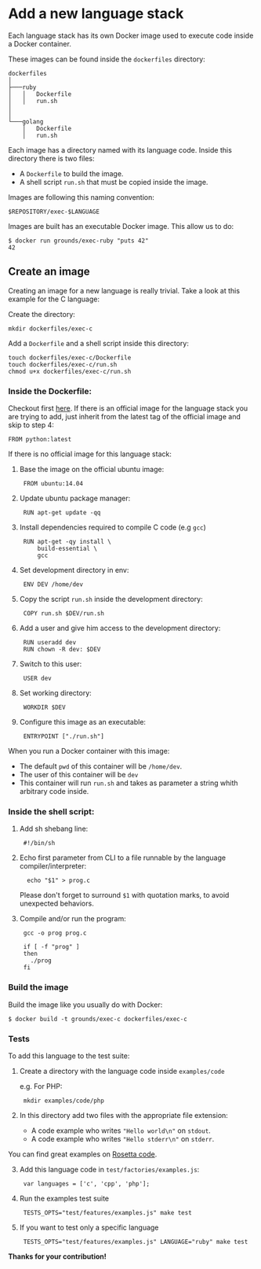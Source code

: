 # Add a new language stack

Each language stack has its own Docker image used to execute code inside
a Docker container.

These images can be found inside the `dockerfiles` directory:

```
dockerfiles
│
├───ruby
│   │   Dockerfile
│   │   run.sh
│
│
└───golang
    │   Dockerfile
    │   run.sh
```

Each image has a directory named with its language code.
Inside this directory there is two files:

- A `Dockerfile` to build the image.
- A shell script `run.sh` that must be copied inside the image.

Images are following this naming convention:

    $REPOSITORY/exec-$LANGUAGE

Images are built has an executable Docker image. This allow us to do:

    $ docker run grounds/exec-ruby "puts 42"
    42

## Create an image

Creating an image for a new language is really trivial.
Take a look at this example for the C language:

Create the directory:

    mkdir dockerfiles/exec-c

Add a `Dockerfile` and a shell script inside this directory:

    touch dockerfiles/exec-c/Dockerfile
    touch dockerfiles/exec-c/run.sh
    chmod u+x dockerfiles/exec-c/run.sh

### Inside the Dockerfile:

Checkout first [here](https://github.com/docker-library). If there is an official image for the language
stack you are trying to add, just inherit from the latest tag of the official image and skip to step 4:

    FROM python:latest

If there is no official image for this language stack:

1. Base the image on the official ubuntu image:

        FROM ubuntu:14.04

2. Update ubuntu package manager:

        RUN apt-get update -qq

3. Install dependencies required to compile C code (e.g `gcc`)

        RUN apt-get -qy install \
            build-essential \
            gcc

4. Set development directory in env:

        ENV DEV /home/dev

5. Copy the script `run.sh` inside the development directory:

        COPY run.sh $DEV/run.sh

6. Add a user and give him access to the development directory:

        RUN useradd dev
        RUN chown -R dev: $DEV

7. Switch to this user:

        USER dev

8. Set working directory:

        WORKDIR $DEV

9. Configure this image as an executable:

        ENTRYPOINT ["./run.sh"]

When you run a Docker container with this image:

- The default `pwd` of this container will be `/home/dev`.
- The user of this container will be `dev`
- This container will run `run.sh` and takes as parameter a string whith arbitrary code inside.

### Inside the shell script:

1. Add sh shebang line:

        #!/bin/sh

2. Echo first parameter from CLI to a file runnable by the language compiler/interpreter:

         echo "$1" > prog.c

    Please don't forget to surround `$1` with quotation marks, to avoid unexpected behaviors.

3. Compile and/or run the program:

        gcc -o prog prog.c

        if [ -f "prog" ]
        then
          ./prog
        fi

### Build the image

Build the image like you usually do with Docker:

    $ docker build -t grounds/exec-c dockerfiles/exec-c

### Tests

To add this language to the test suite:

1. Create a directory with the language code inside `examples/code`

    e.g. For PHP:

        mkdir examples/code/php

2. In this directory add two files with the appropriate file extension:

    * A code example who writes `"Hello world\n"` on `stdout`.
    * A code example who writes `"Hello stderr\n"` on `stderr`.

You can find great examples on
[Rosetta code](http://rosettacode.org/wiki/Hello_world).

3. Add this language code in `test/factories/examples.js`:

        var languages = ['c', 'cpp', 'php'];

4. Run the examples test suite

        TESTS_OPTS="test/features/examples.js" make test

5. If you want to test only a specific language

        TESTS_OPTS="test/features/examples.js" LANGUAGE="ruby" make test

**Thanks for your contribution!**
